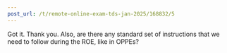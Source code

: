 ```yaml
---
post_url: /t/remote-online-exam-tds-jan-2025/168832/5
---
```

Got it. Thank you. Also, are there any standard set of instructions that we need to follow during the ROE, like in OPPEs?